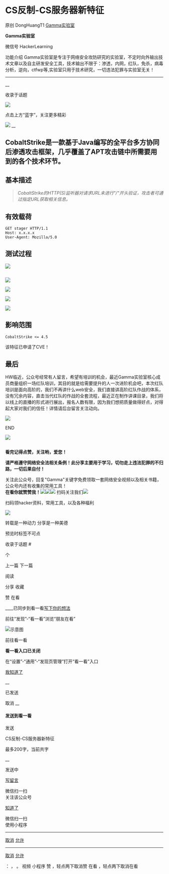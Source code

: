 #  CS反制-CS服务器新特征

原创 DongHuangT1  [ Gamma实验室 ](javascript:void\(0\);)

**Gamma实验室** ![]()

微信号 HackerLearning

功能介绍
Gamma实验室是专注于网络安全攻防研究的实验室，不定时向外输出技术文章以及自主研发安全工具，技术输出不限于：渗透，内网，红队，免杀，病毒分析，逆向，ctfwp等,实验室只用于技术研究，一切违法犯罪与实验室无关！

____

__

收录于话题

  

![](https://gitee.com/fuli009/images/raw/master/public/20220308183838.png)

点击上方“蓝字”，关注更多精彩

  

![](https://gitee.com/fuli009/images/raw/master/public/20220308183849.png) __

## CobaltStrike是一款基于Java编写的全平台多方协同后渗透攻击框架，几乎覆盖了APT攻击链中所需要用到的各个技术环节。

  

##  基本描述

>  _CobaltStrike的HTTP(S)监听器对请求URL未进行"/"开头验证，攻击者可通过指定URL获取相关信息。_

##  有效载荷  

    
    
    GET stager HTTP/1.1  
    Host: x.x.x.x  
    User-Agent: Mozilla/5.0

## 测试过程

![](https://gitee.com/fuli009/images/raw/master/public/20220308183850.png)

![]()

![](https://gitee.com/fuli009/images/raw/master/public/20220308183851.png)

![](https://gitee.com/fuli009/images/raw/master/public/20220308183852.png)

![](https://gitee.com/fuli009/images/raw/master/public/20220308183853.png)

![](https://gitee.com/fuli009/images/raw/master/public/20220308183854.png)

## 影响范围

`CobaltStrike <= 4.5`

该特征已申请了CVE！

## 最后

HW临近，公众号经常有人留言，希望有培训的机会，最近Gamma实验室核心成员商量组织一场红队培训，其目的就是给需要提升的人一次进阶机会吧，本次红队培训是面向高阶的，我们不再讲什么web安全，我们直接讲高阶红队作战的体系，没有冗余内容，直击当代红队的作战的全套流程，最近正在制作讲课目录，我们将以线上的直播的形式进行展出，报名人数有限，因为我们想把质量做得好点，对得起大家对我们的信任！详情请后台留言关注动向。

  

  

![](https://gitee.com/fuli009/images/raw/master/public/20220308183855.png)

END

![](https://gitee.com/fuli009/images/raw/master/public/20220308183855.png)

  

![]()

  

 **看完记得点赞，关注哟，爱您！**

  
 **请严格遵守网络安全法相关条例！此分享主要用于学习，切勿走上违法犯罪的不归路，一切后果自付！**

  

  
关注此公众号，回复"Gamma"关键字免费领取一套网络安全视频以及相关书籍，公众号内还有收集的常用工具！  
**在看你就赞赞我！**![](https://gitee.com/fuli009/images/raw/master/public/20220308183857.png)![]()![](https://gitee.com/fuli009/images/raw/master/public/20220308183858.png)![](https://gitee.com/fuli009/images/raw/master/public/20220308183859.png)
扫码关注我们![](https://gitee.com/fuli009/images/raw/master/public/20220308183859.png)

  

扫码领hacker资料，常用工具，以及各种福利

  

![](https://gitee.com/fuli009/images/raw/master/public/20220308183901.png)

转载是一种动力 分享是一种美德

  

预览时标签不可点

收录于话题 #

 个

上一篇 下一篇

阅读

分享 收藏

赞 在看

____已同步到看一看[写下你的想法](javascript:;)

前往“发现”-“看一看”浏览“朋友在看”

![示意图](//res.wx.qq.com/mmbizwap/zh_CN/htmledition/images/pic/appmsg/pic_like_comment55871f.png)

前往看一看

**看一看入口已关闭**

在“设置”-“通用”-“发现页管理”打开“看一看”入口

[我知道了](javascript:;)

__

已发送

取消 __

####  发送到看一看

发送

CS反制-CS服务器新特征

最多200字，当前共字

__

发送中

[写留言](javascript:;)

微信扫一扫  
关注该公众号

[知道了](javascript:;)

微信扫一扫  
使用小程序

****

[取消](javascript:void\(0\);) [允许](javascript:void\(0\);)

****

[取消](javascript:void\(0\);) [允许](javascript:void\(0\);)

： ， 。 视频 小程序 赞 ，轻点两下取消赞 在看 ，轻点两下取消在看

